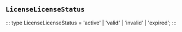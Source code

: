 ## `LicenseLicenseStatus`
:::
type LicenseLicenseStatus = 'active' | 'valid' | 'invalid' | 'expired';
:::
